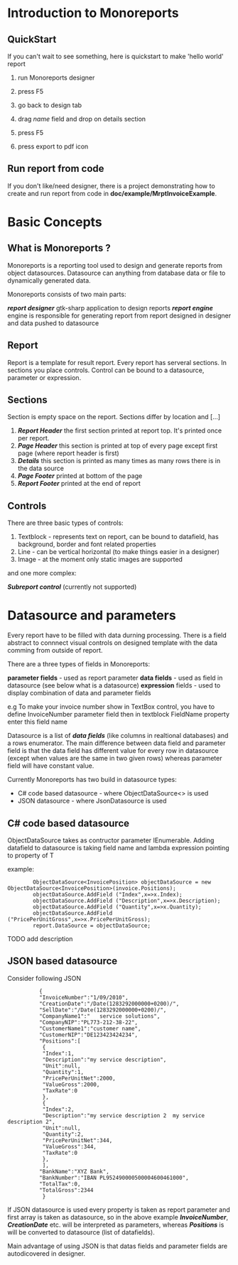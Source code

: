Introduction to Monoreports
===========================

QuickStart
----------
If you can't wait to see something, here is quickstart to make 'hello world' report

1. run Monoreports designer

2. press F5

5. go back to design tab

6. drag *name* field and drop on details section

7. press F5

8. press export to pdf icon

Run report from code
--------------------
If you don't like/need designer, there is a project demonstrating how to create and run report from code in ****doc/example/MrptInvoiceExample****.

Basic Concepts
==============

What is Monoreports ?
---------------------
Monoreports is a reporting tool used to design and generate reports from object datasources. Datasource can anything from database data or file to dynamically generated data.

Monoreports consists of two main parts:

***report designer***  gtk-sharp application to design reports
***report engine***  engine is responsible for generating report from report designed in designer and data pushed to datasource

Report
------
Report is a template for result report. Every report has serveral sections. In sections you place controls.
Control can be bound to a datasource, parameter or expression.

Sections
--------

Section is empty space on the report. Sections differ by location and [...]

1. ***Report Header*** the first section printed at report top. It's printed once per report.
2. ***Page Header*** this section is printed at top of every page except first page (where report header is first)
3. ***Details*** this section is printed as many times as many rows there is in the data source
4. ***Page Footer*** printed at bottom of the page
5. ***Report Footer*** printed at the end of report

Controls
--------
There are three basic types of controls:

1. Textblock - represents text on report, can be bound to datafield, has background, border and font related properties
2. Line  - can be vertical horizontal (to make things easier in a designer)
3. Image - at the moment only static images are supported

and one more complex:

***Subreport control*** (currently not supported)



Datasource and parameters
==============
Every report have to be filled with data durning processing. There is a field abstract to connnect visual controls on designed template with the data comming from outside of report.

There are a three types of fields in Monoreports:

  **parameter fields** - used as report parameter
  **data fields** - used as field in datasource (see below what is a datasource)
  **expression** fields - used to display combination of data and parameter fields


e.g  To make your invoice number show in TextBox control, you have to define InvoiceNumber parameter field
then in textblock FieldName property enter this field name

Datasource is a list of ***data fields*** (like columns in realtional databases) and a rows enumerator. The main difference between data field and parameter field is that the data field has different value for every row in datasource (except when values are the same in two given rows)  whereas parameter field will have constant value.

Currently Monoreports has two build in datasource types:
- C# code based datasource - where ObjectDataSource<> is used
- JSON datasource - where JsonDatasource is used

C# code based datasource
-----------------
ObjectDataSource takes as contructor parameter IEnumerable<T>. 
Adding datafield to datasource is taking field name and lambda expression pointing to property of T

example:

			ObjectDataSource<InvoicePosition> objectDataSource = new ObjectDataSource<InvoicePosition>(invoice.Positions);
			objectDataSource.AddField ("Index",x=>x.Index);
			objectDataSource.AddField ("Description",x=>x.Description);
			objectDataSource.AddField ("Quantity",x=>x.Quantity);
			objectDataSource.AddField ("PricePerUnitGross",x=>x.PricePerUnitGross);					
			report.DataSource = objectDataSource;	

TODO add description

JSON based datasource
--------------------
Consider following JSON

              {
              "InvoiceNumber":"1/09/2010",
              "CreationDate":"/Date(1283292000000+0200)/",
              "SellDate":"/Date(1283292000000+0200)/",
              "CompanyName1":"   service solutions",
              "CompanyNIP":"PL773-212-38-22",
              "CustomerName1":"customer name",
              "CustomerNIP":"DE123423424234",
              "Positions":[
               {
               "Index":1,
               "Description":"my service description",
               "Unit":null,
               "Quantity":1,
               "PricePerUnitNet":2000,
               "ValueGross":2000,
               "TaxRate":0
               },
               {
               "Index":2,
               "Description":"my service description 2  my service description 2",
               "Unit":null,
               "Quantity":2,
               "PricePerUnitNet":344,
               "ValueGross":344,
               "TaxRate":0
               },
               ],
              "BankName":"XYZ Bank",
              "BankNumber":"IBAN PL952490000500004600461000",
              "TotalTax":0,
              "TotalGross":2344
               }


If JSON datasource is used every property is taken as report parameter and first array is taken as datasource, so in the above example ***InvoiceNumber***, ***CreationDate*** etc. will be interpreted as  parameters, whereas ***Positions*** is will be converted to datasource (list of datafields). 

Main advantage of using JSON is that datas fields and parameter fields are autodicovered in designer.






